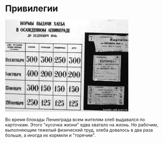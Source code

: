 # Привилегии

![Не удалось загрузить изображение](/content/img/myoN29jRR7I.jpg)

Во время блокады Ленинграда всем жителям хлеб выдавался по карточкам. Этого "кусочка жизни" едва хватало на жизнь. Но рабочим, выполняющим тяжелый физический труд, хлеба довалось в два раза больше, а иногда их кормили и "горячим".